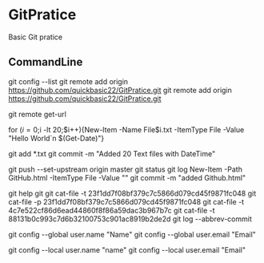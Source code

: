 # GitPratice
Basic Git pratice

CommandLine
-----------

git config --list
git remote add origin https://github.com/quickbasic22/GitPratice.git
git remote add origin https://github.com/quickbasic22/GitPratice.git

git remote get-url

for ($i=0;$i -lt 20;$i++){New-Item -Name File$i.txt -ItemType File -Value "Hello World`n $(Get-Date)"}

git add *.txt
git commit -m "Added 20 Text files with DateTime"

git push --set-upstream origin master
git status
git log
New-Item -Path GitHub.html -ItemType File -Value "<html><head></head><body></body></html>"
git commit -m "added Github.html"

git help git
git cat-file -t 23f1dd7f08bf379c7c5866d079cd45f9871fc048
git cat-file -p 23f1dd7f08bf379c7c5866d079cd45f9871fc048
git cat-file -t 4c7e522cf86d6ead44860f8f86a59dac3b967b7c
git cat-file -t 88131b0c993c7d6b32100753c901ac8919b2de2d
git log --abbrev-commit

git config --global user.name "Name"
git config --global user.email "Email"

git config --local user.name "name"
git config --local user.email "Email"


